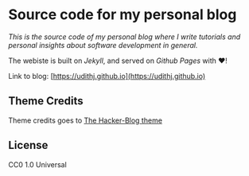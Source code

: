 # Source code for my personal blog

*This is the source code of my personal blog where I write tutorials and personal insights about software development in general.*

The webiste is built on _Jekyll_, and served on _Github Pages_ with :heart:!

Link to blog: [https://udithj.github.io](https://udithj.github.io)

## Theme Credits

Theme credits goes to [The Hacker-Blog theme](https://github.com/tocttou/hacker-blog)

## License

CC0 1.0 Universal